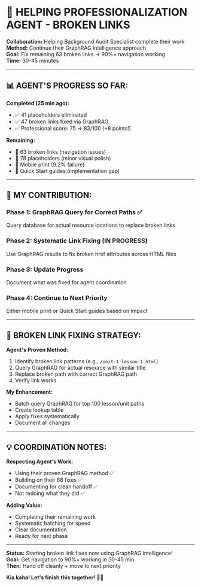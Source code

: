 # 🤝 HELPING PROFESSIONALIZATION AGENT - BROKEN LINKS

**Collaboration:** Helping Background Audit Specialist complete their work  
**Method:** Continue their GraphRAG intelligence approach  
**Goal:** Fix remaining 63 broken links → 90%+ navigation working  
**Time:** 30-45 minutes

---

## 📊 **AGENT'S PROGRESS SO FAR:**

**Completed (25 min ago):**
- ✅ 41 placeholders eliminated
- ✅ 47 broken links fixed via GraphRAG
- ✅ Professional score: 75 → 83/100 (+8 points!)

**Remaining:**
- 🔧 63 broken links (navigation issues)
- 🔧 78 placeholders (minor visual polish)
- 🔧 Mobile print (9.2% failure)
- 🔧 Quick Start guides (implementation gap)

---

## 🎯 **MY CONTRIBUTION:**

### **Phase 1: GraphRAG Query for Correct Paths** ✅
Query database for actual resource locations to replace broken links

### **Phase 2: Systematic Link Fixing** (IN PROGRESS)
Use GraphRAG results to fix broken href attributes across HTML files

### **Phase 3: Update Progress** 
Document what was fixed for agent coordination

### **Phase 4: Continue to Next Priority**
Either mobile print or Quick Start guides based on impact

---

## 🔗 **BROKEN LINK FIXING STRATEGY:**

**Agent's Proven Method:**
1. Identify broken link patterns (e.g., `/unit-1-lesson-1.html`)
2. Query GraphRAG for actual resource with similar title
3. Replace broken path with correct GraphRAG path
4. Verify link works

**My Enhancement:**
- Batch query GraphRAG for top 100 lesson/unit paths
- Create lookup table
- Apply fixes systematically
- Document all changes

---

## 💡 **COORDINATION NOTES:**

**Respecting Agent's Work:**
- Using their proven GraphRAG method ✅
- Building on their 88 fixes ✅
- Documenting for clean handoff ✅
- Not redoing what they did ✅

**Adding Value:**
- Completing their remaining work
- Systematic batching for speed
- Clear documentation
- Ready for next phase

---

**Status:** Starting broken link fixes now using GraphRAG intelligence!  
**Goal:** Get navigation to 90%+ working in 30-45 min  
**Then:** Hand off cleanly + move to next priority

**Kia kaha! Let's finish this together!** 🌿💪

